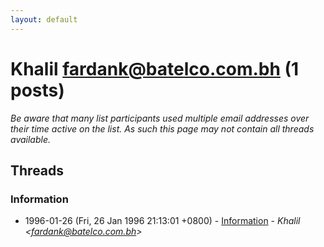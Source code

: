 ```yaml
---
layout: default
---
```


# Khalil <fardank@batelco.com.bh> (1 posts)

_Be aware that many list participants used multiple email addresses over their time active on the list. As such this page may not contain all threads available._

## Threads

### Information
+ 1996-01-26 (Fri, 26 Jan 1996 21:13:01 +0800) - [Information](/archive/1996/01/20ae9c533e51fabcfd8ecdcf0e9efe7f9265b5c57449abf26ffb9f5474cd985b) - _Khalil \<fardank@batelco.com.bh\>_

